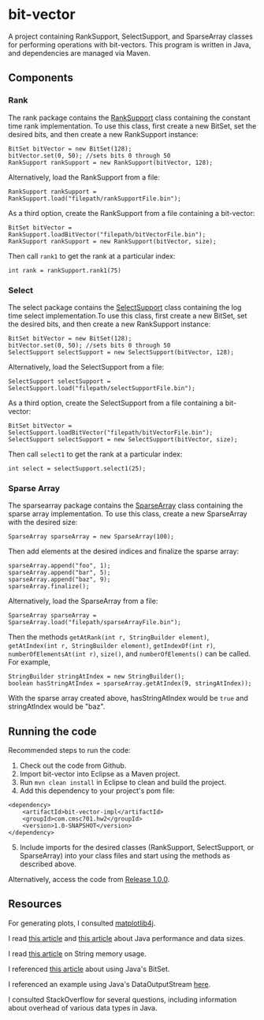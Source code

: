# bit-vector

A project containing RankSupport, SelectSupport, and SparseArray classes for performing operations with bit-vectors. This program is written in Java, and dependencies are managed via Maven.

## Components

### Rank
The rank package contains the [RankSupport](/bit-vector-impl/src/main/java/rank/RankSupport.java) class containing the constant time rank implementation. To use this class, first create a new BitSet, set the desired bits, and then create a new RankSupport instance:
```
BitSet bitVector = new BitSet(128);
bitVector.set(0, 50); //sets bits 0 through 50
RankSupport rankSupport = new RankSupport(bitVector, 128);
```
Alternatively, load the RankSupport from a file:
```
RankSupport rankSupport = RankSupport.load("filepath/rankSupportFile.bin");
```
As a third option, create the RankSupport from a file containing a bit-vector:
```
BitSet bitVector = RankSupport.loadBitVector("filepath/bitVectorFile.bin");
RankSupport rankSupport = new RankSupport(bitVector, size);
```

Then call `rank1` to get the rank at a particular index:
```
int rank = rankSupport.rank1(75)
```

### Select
The select package contains the [SelectSupport](/bit-vector-impl/src/main/java/select/SelectSupport.java) class containing the log time select implementation.To use this class, first create a new BitSet, set the desired bits, and then create a new RankSupport instance:
```
BitSet bitVector = new BitSet(128);
bitVector.set(0, 50); //sets bits 0 through 50
SelectSupport selectSupport = new SelectSupport(bitVector, 128);
```
Alternatively, load the SelectSupport from a file:
```
SelectSupport selectSupport = SelectSupport.load("filepath/selectSupportFile.bin");
```
As a third option, create the SelectSupport from a file containing a bit-vector:
```
BitSet bitVector = SelectSupport.loadBitVector("filepath/bitVectorFile.bin");
SelectSupport selectSupport = new SelectSupport(bitVector, size);
```

Then call `select1` to get the rank at a particular index:
```
int select = selectSupport.select1(25);
```

### Sparse Array
The sparsearray package contains the [SparseArray](/bit-vector-impl/src/main/java/sparsearray/SparseArray.java) class containing the sparse array implementation. To use this class, create a new SparseArray with the desired size:
```
SparseArray sparseArray = new SparseArray(100);
```
Then add elements at the desired indices and finalize the sparse array:
```
sparseArray.append("foo", 1);
sparseArray.append("bar", 5);
sparseArray.append("baz", 9);
sparseArray.finalize();
```
Alternatively, load the SparseArray from a file:
```
SparseArray sparseArray = SparseArray.load("filepath/sparseArrayFile.bin");
```

Then the methods `getAtRank(int r, StringBuilder element)`, `getAtIndex(int r, StringBuilder element)`, `getIndexOf(int r)`, `numberOfElementsAt(int r)`, `size()`, and `numberOfElements()` can be called. For example,
```
StringBuilder stringAtIndex = new StringBuilder();
boolean hasStringAtIndex = sparseArray.getAtIndex(9, stringAtIndex));
```
With the sparse array created above, hasStringAtIndex would be `true` and stringAtIndex would be "baz".

## Running the code
Recommended steps to run the code:

1. Check out the code from Github.
2. Import bit-vector into Eclipse as a Maven project.
3. Run `mvn clean install` in Eclipse to clean and build the project.
4. Add this dependency to your project's pom file:
```
<dependency>
    <artifactId>bit-vector-impl</artifactId>
    <groupId>com.cmsc701.hw2</groupId>
    <version>1.0-SNAPSHOT</version>
</dependency>
```
5. Include imports for the desired classes (RankSupport, SelectSupport, or SparseArray) into your class files and start using the methods as described above.

Alternatively, access the code from [Release 1.0.0](https://github.com/vwray/bit-vector/releases/tag/1.0.0).

## Resources
For generating plots, I consulted [matplotlib4j](https://github.com/sh0nk/matplotlib4j).

I read [this article](https://howtotrainyourjava.com/tag/java-performace/) and [this article](https://www.infoworld.com/article/2077496/java-tip-130--do-you-know-your-data-size-.html) about Java performance and data sizes.

I read [this article](https://www.javamex.com/tutorials/memory/string_memory_usage.shtml) on String memory usage.

I referenced [this article](https://www.developer.com/design/exploring-java-bitset/) about using Java's BitSet.

I referenced an example using Java's DataOutputStream [here](https://www.tutorialspoint.com/java/java_dataoutputstream.htm).

I consulted StackOverflow for several questions, including information about overhead of various data types in Java.
